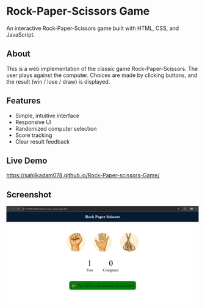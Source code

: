 # Rock-Paper-Scissors Game

An interactive Rock-Paper-Scissors game built with HTML, CSS, and JavaScript.

## About

This is a web implementation of the classic game Rock-Paper-Scissors. The user plays against the computer. Choices are made by clicking buttons, and the result (win / lose / draw) is displayed.

## Features

- Simple, intuitive interface  
- Responsive UI  
- Randomized computer selection  
- Score tracking  
- Clear result feedback  

## Live Demo

https://sahilkadam078.github.io/Rock-Paper-scissors-Game/

## Screenshot

![Game Screenshot](/assets/homepage.png)
